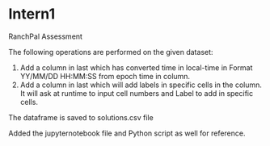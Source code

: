 # Intern1
RanchPal Assessment

The following operations are performed on the given dataset: 

1. Add a column in last which has converted time in local-time in Format YY/MM/DD HH:MM:SS from epoch time in column. 
2. Add a column in last which will add labels in specific cells in the column. It will ask at runtime to input cell numbers and Label to add in specific cells. 

The dataframe is saved to solutions.csv file

Added the jupyternotebook file and Python script as well for reference.
